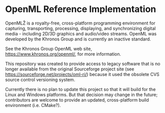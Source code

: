 # OpenML Reference Implementation

OpenMLŽ is a royalty-free, cross-platform programming environment for capturing, transporting, processing, displaying, and synchronizing digital media - including 2D/3D graphics and audio/video streams. OpenML was developed by the Khronos Group and is currently an inactive standard.

See the Khronos Group OpenML web site, https://www.khronos.org/openml/, for more information.

This repository was created to provide access to legacy software that is no longer available from the original Sourceforge project site (see https://sourceforge.net/projects/oml-ri/) because it used the obsolete CVS source control versioning system.

Currently there is no plan to update this project so that it will build for the Linux and Windows platforms. But that decision may change in the future; contributors are welcome to provide an updated, cross-platform build environment (i.e. CMake?).
